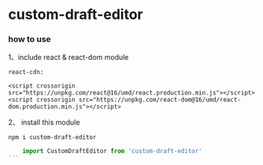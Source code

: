 # custom-draft-editor


### how to use 
1、include react & react-dom module

    react-cdn:
    
    <script crossorigin src="https://unpkg.com/react@16/umd/react.production.min.js"></script>
    <script crossorigin src="https://unpkg.com/react-dom@16/umd/react-dom.production.min.js"></script>

2、 install this module

    npm i custom-draft-editor

````js
    import CustomDraftEditor from 'custom-draft-editor'
```

